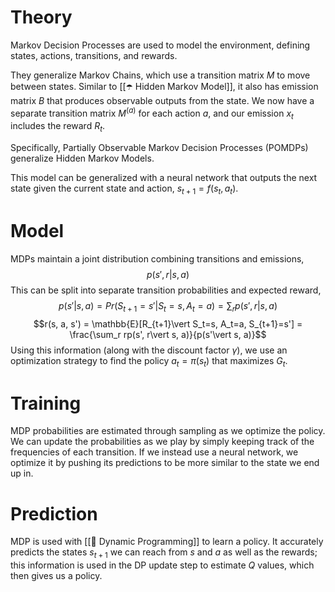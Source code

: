 # Theory
Markov Decision Processes are used to model the environment, defining states, actions, transitions, and rewards.

They generalize Markov Chains, which use a transition matrix $M$ to move between states. Similar to [[☂️ Hidden Markov Model]], it also has emission matrix $B$ that produces observable outputs from the state. We now have a separate transition matrix $M^{(a)}$ for each action $a$, and our emission $x_t$ includes the reward $R_t$. 

Specifically, Partially Observable Markov Decision Processes (POMDPs) generalize Hidden Markov Models.

This model can be generalized with a neural network that outputs the next state given the current state and action, $s_{t+1} = f(s_{t}, a_t)$.

# Model
MDPs maintain a joint distribution combining transitions and emissions, $$p(s', r\vert s, a)$$
This can be split into separate transition probabilities and expected reward, $$p(s'\vert s, a) = Pr(S_{t+1}=s'\vert S_t=s, A_t = a) = \sum_r p(s', r\vert s, a)$$ $$r(s, a, s') = \mathbb{E}[R_{t+1}\vert S_t=s, A_t=a, S_{t+1}=s'] = \frac{\sum_r rp(s', r\vert s, a)}{p(s'\vert s, a)}$$
Using this information (along with the discount factor $\gamma$), we use an optimization strategy to find the policy $a_t = \pi(s_t)$ that maximizes $G_t$.

# Training
MDP probabilities are estimated through sampling as we optimize the policy. We can update the probabilities as we play by simply keeping track of the frequencies of each transition. If we instead use a neural network, we optimize it by pushing its predictions to be more similar to the state we end up in.

# Prediction
MDP is used with [[🧨 Dynamic Programming]] to learn a policy. It accurately predicts the states $s_{t+1}$ we can reach from $s$ and $a$ as well as the rewards; this information is used in the DP update step to estimate $Q$ values, which then gives us a policy.